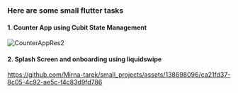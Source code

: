 ### Here are some small flutter tasks
#### 1. Counter App using Cubit State Management

![CounterAppRes2](https://github.com/Mirna-tarek/small_projects/assets/138698096/0d14933a-44f8-4f02-8724-16aa30c6a1db)

#### 2. Splash Screen and onboarding using liquidswipe

https://github.com/Mirna-tarek/small_projects/assets/138698096/ca21fd37-8c05-4c92-ae5c-f4c83d9fd786
